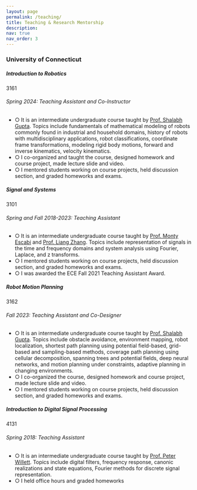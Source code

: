 ```yaml
---
layout: page
permalink: /teaching/
title: Teaching & Research Mentorship
description:
nav: true
nav_order: 3
---
```


<h3 class="mt-4">University of Connecticut</h3>

<div class="card mt-3">
  <div class="p-3">
    <div class="row">
      <div class="col-sm-10">
        <h5 class="font-weight-bold">Introduction to Robotics</h5>
      </div>
      <div class="col-sm-2 text-left text-sm-right">
        <span class="badge font-weight-bold blue darken-1 text-uppercase align-middle" href="https://catalog.uconn.edu/directory-of-courses/course/ECE/3162/" target="_blank">
            3161
        </span>
      </div>
    </div>
    <h6 class="font-italic mt-2 mt-sm-0">Spring 2024: Teaching Assistant and Co-Instructor </h6>
    <ul class="font-weight-light list-group list-group-flush">
      <li class="list-group-item">○ It is an intermediate undergraduate course taught by <a href="https://www.ee.uconn.edu/shalabh-gupta/" target="_blank">Prof. Shalabh Gupta</a>. Topics include fundamentals of mathematical modeling of robots commonly found in industrial and household domains, history of robots with multidisciplinary applications, robot classifications, coordinate frame transformations, modeling rigid body motions, forward and inverse kinematics, velocity kinematics. </li>
      <li class="list-group-item">○ I co-organized and taught the course, designed homework and course project, made lecture slide and video.</li>
      <li class="list-group-item">○ I mentored students working on course projects, held discussion section, and graded homeworks and exams.</li>
    </ul>
  </div>
</div>

<div class="card mt-3">
  <div class="p-3">
    <div class="row">
      <div class="col-sm-10">
        <h5 class="font-weight-bold">Signal and Systems</h5>
      </div>
      <div class="col-sm-2 text-left text-sm-right">
        <span class="badge font-weight-bold blue darken-1 text-uppercase align-middle" href="https://catalog.uconn.edu/directory-of-courses/course/ECE/3101/" target="_blank">
            3101
        </span>
      </div>
    </div>
    <h6 class="font-italic mt-2 mt-sm-0">Spring and Fall 2018-2023: Teaching Assistant</h6>
    <ul class="font-weight-light list-group list-group-flush">
      <li class="list-group-item">○ It is an intermediate undergraduate course taught by <a href="https://www.bme.uconn.edu/faculty-staff/core-faculty/escabi-monty/" target="_blank">Prof. Monty Escabi</a> and  <a href="https://www.ee.uconn.edu/liang-zhang/" target="_blank">Prof. Liang Zhang</a>. Topics include representation of signals in the time and frequency domains and system analysis using Fourier, Laplace, and z transforms.</li>
      <li class="list-group-item">○ I mentored students working on course projects, held discussion section, and graded homeworks and exams.</li>
      <li class="list-group-item">○ I was awarded the ECE Fall 2021 Teaching Assistant Award.</li>
    </ul>
  </div>
</div>

<div class="card mt-3">
  <div class="p-3">
    <div class="row">
      <div class="col-sm-10">
        <h5 class="font-weight-bold">Robot Motion Planning</h5>
      </div>
      <div class="col-sm-2 text-left text-sm-right">
        <span class="badge font-weight-bold blue darken-1 text-uppercase align-middle" href="https://catalog.uconn.edu/directory-of-courses/course/ECE/3162/" target="_blank">
            3162
        </span>
      </div>
    </div>
    <h6 class="font-italic mt-2 mt-sm-0">Fall 2023: Teaching Assistant and Co-Designer </h6>
    <ul class="font-weight-light list-group list-group-flush">
      <li class="list-group-item">○ It is an intermediate undergraduate course taught by <a href="https://www.ee.uconn.edu/shalabh-gupta/" target="_blank">Prof. Shalabh Gupta</a>. Topics include obstacle avoidance, environment mapping, robot localization, shortest path planning using potential field-based, grid-based and sampling-based methods, coverage path planning using cellular decomposition, spanning trees and potential fields, deep neural networks, and motion planning under constraints, adaptive planning in changing environments. </li>
      <li class="list-group-item">○ I co-organized the course, designed homework and course project, made lecture slide and video.</li>
      <li class="list-group-item">○ I mentored students working on course projects, held discussion section, and graded homeworks and exams.</li>
    </ul>
  </div>
</div>

<div class="card mt-3">
  <div class="p-3">
    <div class="row">
      <div class="col-sm-10">
        <h5 class="font-weight-bold">Introduction to Digital Signal Processing</h5>
      </div>
      <div class="col-sm-2 text-left text-sm-right">
        <span class="badge font-weight-bold blue darken-1 text-uppercase align-middle" href="https://catalog.uconn.edu/directory-of-courses/course/ECE/4131/" target="_blank">
            4131
        </span>
      </div>
    </div>
    <h6 class="font-italic mt-2 mt-sm-0">Spring 2018: Teaching Assistant</h6>
    <ul class="font-weight-light list-group list-group-flush">
      <li class="list-group-item">○ It is an intermediate undergraduate course taught by <a href="https://www.ee.uconn.edu/peter-willett/" target="_blank">Prof. Peter Willett</a>. Topics include digital filters, frequency response, canonic realizations and state equations, Fourier methods for discrete signal representation.</li>
      <li class="list-group-item">○ I held office hours and graded homeworks</li>
    </ul>
  </div>
</div>
